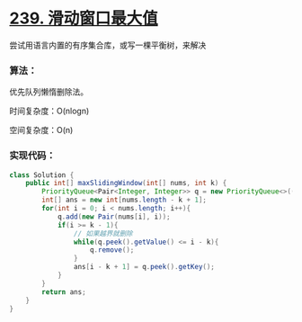 # [239. 滑动窗口最大值](https://leetcode-cn.com/problems/sliding-window-maximum/)

尝试用语言内置的有序集合库，或写一棵平衡树，来解决

### 算法：

优先队列懒惰删除法。

时间复杂度：O(nlogn)

空间复杂度：O(n)

### 实现代码：

```java
class Solution {
    public int[] maxSlidingWindow(int[] nums, int k) {
        PriorityQueue<Pair<Integer, Integer>> q = new PriorityQueue<>((p1, p2) -> p2.getKey() - p1.getKey());
        int[] ans = new int[nums.length - k + 1];
        for(int i = 0; i < nums.length; i++){
            q.add(new Pair(nums[i], i));
            if(i >= k - 1){
                // 如果越界就删除
                while(q.peek().getValue() <= i - k){
                    q.remove();
                }
                ans[i - k + 1] = q.peek().getKey();
            }
        }
        return ans;
    }
}
```

